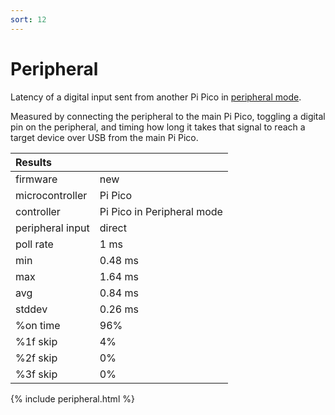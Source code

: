 ```yaml
---
sort: 12
---
```


# Peripheral

Latency of a digital input sent from another Pi Pico in [peripheral mode](https://santroller.tangentmc.net/wiring_guides/peripheral.html).

Measured by connecting the peripheral to the main Pi Pico, toggling a digital pin on the peripheral, and timing how long it takes that signal to reach a target device over USB from the main Pi Pico.

| Results          |                            |
| :--------------- | -------------------------- |
| firmware         | new                        |
| microcontroller  | Pi Pico                    |
| controller       | Pi Pico in Peripheral mode |
| peripheral input | direct                     |
| poll rate        | 1 ms                       |
| min              | 0.48 ms                    |
| max              | 1.64 ms                    |
| avg              | 0.84 ms                    |
| stddev           | 0.26 ms                    |
| %on time         | 96%                        |
| %1f skip         | 4%                         |
| %2f skip         | 0%                         |
| %3f skip         | 0%                         |

{% include peripheral.html %}
